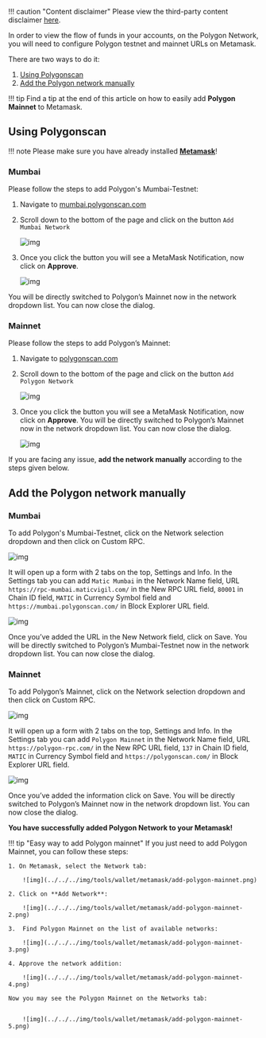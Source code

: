 !!! caution "Content disclaimer"
    Please view the third-party content disclaimer [<ins>here</ins>](https://github.com/0xPolygon/wiki/blob/master/CONTENT_DISCLAIMER.md).

In order to view the flow of funds in your accounts, on the Polygon Network, you will need to configure Polygon testnet and mainnet URLs on Metamask.

There are two ways to do it:
1. [Using Polygonscan](/tools/wallets/metamask/config-polygon-on-metamask.md#polygon-scan)
2. [Add the Polygon network manually](/tools/wallets/metamask/config-polygon-on-metamask.md#add-the-polygon-network-manually)

!!! tip
    Find a tip at the end of this article on how to easily add **Polygon Mainnet** to Metamask.

## Using Polygonscan

!!! note
    Please make sure you have already installed <ins>**[Metamask](https://metamask.io/)**</ins>!

### Mumbai

Please follow the steps to add Polygon's Mumbai-Testnet:

1. Navigate to [mumbai.polygonscan.com](https://mumbai.polygonscan.com/)
2. Scroll down to the bottom of the page and click on the button `Add Mumbai Network`

      ![img](../../../img/tools/wallet/metamask/testnet-button.png)

3. Once you click the button you will see a MetaMask Notification, now click on **Approve**.

      ![img](../../../img/tools/wallet/metamask/testnet-addnetwork.png)

You will be directly switched to Polygon’s Mainnet now in the network dropdown list. You can now close the dialog.

### Mainnet

Please follow the steps to add Polygon’s Mainnet:

1. Navigate to [polygonscan.com](https://polygonscan.com/)
2. Scroll down to the bottom of the page and click on the button `Add Polygon Network`

      ![img](../../../img/tools/wallet/metamask/mainnet-button.png)

3. Once you click the button you will see a MetaMask Notification, now click on **Approve**. You will be directly switched to Polygon’s Mainnet now in the network dropdown list. You can now close the dialog.

      ![img](../../../img/tools/wallet/metamask/mainnet-addnetwork.png)

If you are facing any issue, **add the network manually** according to the steps given below.

## Add the Polygon network manually

### Mumbai

To add Polygon's Mumbai-Testnet, click on the Network selection dropdown and then click on Custom RPC.

![img](../../../img/tools/wallet/metamask/select-network.png)

It will open up a form with 2 tabs on the top, Settings and Info. In the Settings tab you can add `Matic Mumbai` in the Network Name field, URL `https://rpc-mumbai.maticvigil.com/` in the New RPC URL field, `80001` in Chain ID field, `MATIC` in Currency Symbol field and `https://mumbai.polygonscan.com/` in Block Explorer URL field.

![img](../../../img/tools/wallet/metamask/metamask-settings-mumbai.png)

Once you’ve added the URL in the New Network field, click on Save. You will be directly switched to Polygon’s Mumbai-Testnet now in the network dropdown list. You can now close the dialog.

### Mainnet

To add Polygon’s Mainnet, click on the Network selection dropdown and then click on Custom RPC.

![img](../../../img/tools/wallet/metamask/select-network.png)

It will open up a form with 2 tabs on the top, Settings and Info. In the Settings tab you can add `Polygon Mainnet` in the Network Name field, URL `https://polygon-rpc.com/` in the New RPC URL field, `137` in Chain ID field, `MATIC` in Currency Symbol field and `https://polygonscan.com/` in Block Explorer URL field.

![img](../../../img/tools/wallet/metamask/metamask-settings-mainnet.png)

Once you’ve added the information click on Save. You will be directly switched to Polygon’s Mainnet now in the network dropdown list. You can now close the dialog.

**You have successfully added Polygon Network to your Metamask!**

!!! tip "Easy way to add Polygon mainnet"
    If you just need to add Polygon Mainnet, you can follow these steps:

    1. On Metamask, select the Network tab:

        ![img](../../../img/tools/wallet/metamask/add-polygon-mainnet.png)

    2. Click on **Add Network**:

        ![img](../../../img/tools/wallet/metamask/add-polygon-mainnet-2.png)

    3.  Find Polygon Mainnet on the list of available networks:

        ![img](../../../img/tools/wallet/metamask/add-polygon-mainnet-3.png)

    4. Approve the network addition:

        ![img](../../../img/tools/wallet/metamask/add-polygon-mainnet-4.png)

    Now you may see the Polygon Mainnet on the Networks tab:


        ![img](../../../img/tools/wallet/metamask/add-polygon-mainnet-5.png)